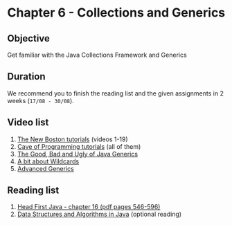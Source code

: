 # Chapter 6 - Collections and Generics

## Objective
Get familiar with the Java Collections Framework and Generics 

## Duration
We recommend you to finish the reading list and the given assignments in 2 weeks (`17/08 - 30/08`).

## Video list
1. [The New Boston tutorials](https://www.youtube.com/watch?v=vW53w7me4AE&list=PL27BCE863B6A864E3) (videos 1-19)
2. [Cave of Programming tutorials](https://www.youtube.com/watch?v=mkCTxtLe7XU&list=PLB841C370FAFB8EC7) (all of them)
3. [The Good, Bad and Ugly of Java Generics](https://www.youtube.com/watch?v=34oiEq9nD0M)
4. [A bit about Wildcards](https://www.youtube.com/watch?v=QqLBp7MdkEU)
5. [Advanced Generics](https://www.youtube.com/watch?v=iwLBmGhd35M)


## Reading list
1. [Head First Java - chapter 16  (pdf pages 546-596)](https://github.com/JavaSummer/JavaMainRepo/blob/master/Books%20%2B%20Material/Head%20First%20Java.pdf)
4. [Data Structures and Algorithms in Java](http://www.it-ebooks.info/book/4478/) (optional reading)
